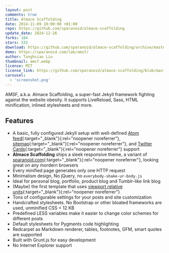 ```yaml
---
layout: post
comments: true
title: Almace Scaffolding
date: 2014-11-09 10:00:00 +01:00
repo: https://github.com/sparanoid/almace-scaffolding
update_date: 2024-12-26
forks: 184
stars: 333
download: https://github.com/sparanoid/almace-scaffolding/archive/master.zip
demo: https://sparanoid.com/lab/amsf/
author: Tunghsiao Liu
thumbnail: amsf.webp
license: MIT
license_link: https://github.com/sparanoid/almace-scaffolding/blob/master/LICENSE
carousel:
  - 'screenshot.png'
---
```


AMSF, a.k.a. Almace Scaffolding, a super-fast Jekyll framework fighting against the website obesity. It supports LiveReload, Sass, HTML minification, inlined stylesheets and more.

## Features

* A basic, fully configured Jekyll setup with well-defined [Atom feed](https://github.com/sparanoid/almace-scaffolding/blob/master/_app/feed-atom.xml){:target="_blank"}{:rel="noopener noreferrer"}, [sitemap](https://github.com/sparanoid/almace-scaffolding/blob/master/_app/sitemap.xml){:target="_blank"}{:rel="noopener noreferrer"}, and [Twitter Cards](https://dev.twitter.com/docs/cards){:target="_blank"}{:rel="noopener noreferrer"} support
* **Almace Scaffolding** ships a sleek responsive theme, a variant of [sparanoid.com](https://sparanoid.com/){:target="_blank"}{:rel="noopener noreferrer"}, looking great on any mordern browsers
* Every minified page generates only one HTTP request
* Minimalism design, No jQuery, no `everybody-shake-ur-body.js`
* Ideal for personal blog, portfolio, product blog and Tumblr-like link blog
* (Maybe) the first template that uses [viewport relative units](https://www.w3.org/TR/css3-values/#viewport-relative-lengths){:target="_blank"}{:rel="noopener noreferrer"}
* Tons of configurable settings for your posts and site customization
* Handcrafted stylesheets. No Bootstrap or other bloated frameworks are used, unminified CSS < 12 KB
* Predefined LESS variables make it easier to change color schemes for different posts
* Default stylesheets for Pygments code highlighting
* Redcarpet as Markdown renderer, tables, footnotes, GFM, smart quotes are supported
* Built with Grunt.js for easy development
* No Internet Explorer support
